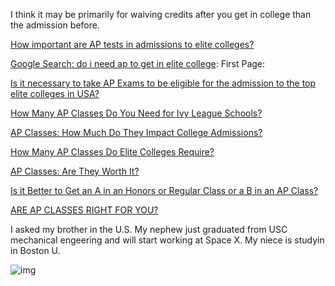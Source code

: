 I think it may be primarily for waiving credits after you get in college than the admission before.

[How important are AP tests in admissions to elite colleges?](https://www.quora.com/How-important-are-AP-tests-in-admissions-to-elite-colleges)

[Google Search: do i need ap to get in elite college](https://www.google.com/search?q=do+i+need+ap+to+get+in+elite+college&ei=sr5-ZMv5B9WtoASBloLYBQ&ved=0ahUKEwjLmqbK763_AhXVFogKHQGLAFsQ4dUDCA8&uact=5&oq=do+i+need+ap+to+get+in+elite+college&gs_lcp=Cgxnd3Mtd2l6LXNlcnAQAzIFCCEQoAEyBQghEKABMgUIIRCgAToLCAAQigUQhgMQsAM6BwghEKABEApKBAhBGAFQwgdY6hBg-hFoAnAAeACAAWOIAaAEkgEBN5gBAKABAcABAcgBBA&sclient=gws-wiz-serp
): First Page:

[Is it necessary to take AP Exams to be eligible for the admission to the top elite colleges in USA?](https://www.quora.com/Is-it-necessary-to-take-AP-Exams-to-be-eligible-for-the-admission-to-the-top-elite-colleges-in-USA)

[How Many AP Classes Do You Need for Ivy League Schools?](https://blog.prepscholar.com/how-many-ap-classes-do-you-need-for-ivy-league-schools
)

[AP Classes: How Much Do They Impact College Admissions?](https://blog.collegevine.com/do-colleges-care-about-ap-classes
)

[How Many AP Classes Do Elite Colleges Require?](https://thecollegesolution.com/how-many-ap-classes-do-elite-college-require/
)

[AP Classes: Are They Worth It?](https://www.bestcolleges.com/blog/ap-classes-are-they-worth-it/
)

[Is it Better to Get an A in an Honors or Regular Class or a B in an AP Class?](https://goingivy.com/articles/better-get-honors-regular-class-b-ap-class/)

[ARE AP CLASSES RIGHT FOR YOU?](https://www.elitehometutoring.com/are-ap-classes-right-for-you/
)

I asked my brother in the U.S. My nephew just graduated from USC mechanical engeering and will start working at Space X. My niece is studyin in Boston U.

![img](https://nandemoi.github.io/zl111/imgs/ap)